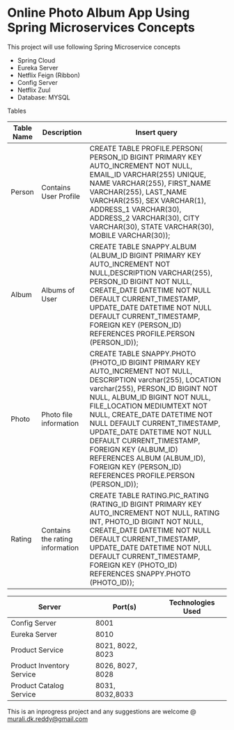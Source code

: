 # Online Photo Album App Using Spring Microservices Concepts

This project will use following Spring Microservice concepts
* Spring Cloud 
* Eureka Server
* Netflix Feign (Ribbon)
* Config Server
* Netflix Zuul
* Database: MYSQL

Tables

Table Name | Description | Insert query
-----------|-------------|-------------
Person     | Contains User Profile | CREATE TABLE PROFILE.PERSON( PERSON_ID BIGINT PRIMARY KEY AUTO_INCREMENT NOT NULL, EMAIL_ID VARCHAR(255) UNIQUE, NAME VARCHAR(255), FIRST_NAME VARCHAR(255), LAST_NAME VARCHAR(255), SEX VARCHAR(1), ADDRESS_1 VARCHAR(30), ADDRESS_2 VARCHAR(30), CITY VARCHAR(30), STATE VARCHAR(30), MOBILE VARCHAR(30));
Album | Albums of User |CREATE TABLE SNAPPY.ALBUM (ALBUM_ID BIGINT PRIMARY KEY AUTO_INCREMENT NOT NULL,DESCRIPTION VARCHAR(255), PERSON_ID BIGINT NOT NULL, CREATE_DATE DATETIME NOT NULL DEFAULT CURRENT_TIMESTAMP, UPDATE_DATE DATETIME NOT NULL DEFAULT CURRENT_TIMESTAMP, FOREIGN KEY (PERSON_ID) REFERENCES PROFILE.PERSON (PERSON_ID));
Photo| Photo file information | CREATE TABLE SNAPPY.PHOTO (PHOTO_ID BIGINT PRIMARY KEY AUTO_INCREMENT NOT NULL, DESCRIPTION varchar(255), LOCATION varchar(255), PERSON_ID BIGINT NOT NULL, ALBUM_ID BIGINT NOT NULL, FILE_LOCATION MEDIUMTEXT NOT NULL, CREATE_DATE DATETIME NOT NULL DEFAULT CURRENT_TIMESTAMP, UPDATE_DATE DATETIME NOT NULL DEFAULT CURRENT_TIMESTAMP, FOREIGN KEY (ALBUM_ID) REFERENCES ALBUM (ALBUM_ID), FOREIGN KEY (PERSON_ID) REFERENCES PROFILE.PERSON (PERSON_ID));
Rating|Contains the rating information | CREATE TABLE RATING.PIC_RATING (RATING_ID BIGINT PRIMARY KEY AUTO_INCREMENT NOT NULL, RATING INT, PHOTO_ID BIGINT NOT NULL, CREATE_DATE DATETIME NOT NULL DEFAULT CURRENT_TIMESTAMP, UPDATE_DATE DATETIME NOT NULL DEFAULT CURRENT_TIMESTAMP, FOREIGN KEY (PHOTO_ID) REFERENCES SNAPPY.PHOTO (PHOTO_ID));

Server | Port(s)| Technologies Used
-------|-------|-------
Config Server| 8001|
Eureka Server| 8010|
Product Service|8021, 8022, 8023|
Product Inventory Service|8026, 8027, 8028|
Product Catalog Service|8031, 8032,8033|

This is an inprogress project and any suggestions are welcome @ murali.dk.reddy@gmail.com
